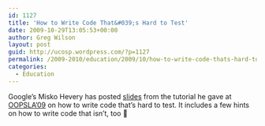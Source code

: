 ```yaml
---
id: 1127
title: 'How to Write Code That&#039;s Hard to Test'
date: 2009-10-29T13:05:53+00:00
author: Greg Wilson
layout: post
guid: http://ucosp.wordpress.com/?p=1127
permalink: /2009-2010/education/2009/10/how-to-write-code-thats-hard-to-test/
categories:
  - Education
---
```

Google&#8217;s Misko Hevery has posted [slides](https://docs.google.com/fileview?id=0B7z6S2TvsDWSYWQ1NGEwOTctYTEwOS00ZTUwLWE2Y2QtZjEwMmE2OTQzNjVh&hl=en) from the tutorial he gave at [OOPSLA&#8217;09](http://www.oopsla.org/oopsla2009/) on how to write code that&#8217;s hard to test. It includes a few hints on how to write code that isn&#8217;t, too 🙂